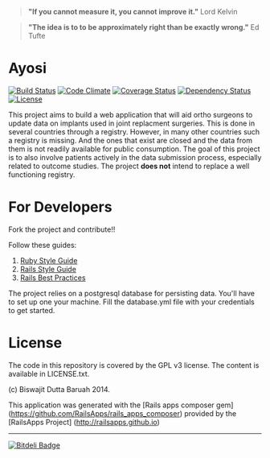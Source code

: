 > **"If you cannot measure it, you cannot improve it."**
> Lord Kelvin

> **"The idea is to to be approximately right than be exactly wrong."**
> Ed Tufte

Ayosi 
======================

[![Build Status](https://travis-ci.org/orthodoc/ayosi.png?branch=master)](https://travis-ci.org/orthodoc/ayosi)
[![Code Climate](https://codeclimate.com/github/orthodoc/ayosi.png)](https://codeclimate.com/github/orthodoc/ayosi)
[![Coverage Status](https://coveralls.io/repos/orthodoc/ayosi/badge.png)](https://coveralls.io/r/orthodoc/ayosi)
[![Dependency Status](https://gemnasium.com/orthodoc/ayosi.png)](https://gemnasium.com/orthodoc/ayosi)
[![License](http://img.shields.io/license/GPlv3.png?color=green)](http://opensource.org/licenses/GPL-3.0)

This project aims to build a web application that will aid ortho surgeons to update
data on implants used in joint replacment surgeries. This is done in several
countries through a registry. However, in many other countries such a registry is
missing. And the ones that exist are closed and the data from them is not readily
available for public consumption. The goal of this project is to also involve
patients actively in the data submission process, especially related to outcome
studies. The project **does not** intend to replace a well functioning registry.

For Developers
======================

Fork the project and contribute!!

Follow these guides:

1. [Ruby Style Guide](https://github.com/bbatsov/ruby-style-guide)
2. [Rails Style Guide](https://github.com/bbatsov/rails-style-guide)
3. [Rails Best Practices](http://rails-bestpractices.com/posts/archive)

The project relies on a postgresql database for persisting data. You'll have to set
up one your machine. Fill the database.yml file with your credentials to get started.

License
=====================

The code in this repository is covered by the GPL v3 license. The content is
available in LICENSE.txt.

(c) Biswajit Dutta Baruah 2014.

This application was generated with the [Rails apps composer gem]
(https://github.com/RailsApps/rails_apps_composer) provided by the [RailsApps Project]
(http://railsapps.github.io)

------------------------

[![Bitdeli Badge](https://d2weczhvl823v0.cloudfront.net/orthodoc/ayosi/trend.png)](https://bitdeli.com/free "Bitdeli Badge")

